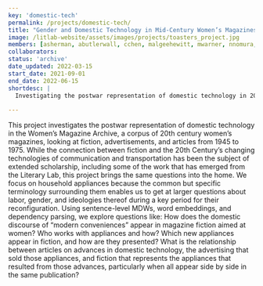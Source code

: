 ```yaml
---
key: 'domestic-tech'
permalink: /projects/domestic-tech/
title: "Gender and Domestic Technology in Mid-Century Women’s Magazines"
image: /litlab-website/assets/images/projects/toasters_project.jpg
members: [asherman, abutlerwall, cchen, malgeehewitt, mwarner, nnomura, qdombrowski, zleniarska]
collaborators:
status: 'archive'
date_updated: 2022-03-15
start_date: 2021-09-01
end_date: 2022-06-15
shortdesc: |
  Investigating the postwar representation of domestic technology in 20th century women’s magazines
  
---
```


This project investigates the postwar representation of domestic technology in the Women’s Magazine Archive, a corpus of 20th century women’s magazines, looking at fiction, advertisements, and articles from 1945 to 1975. While the connection between fiction and the 20th Century’s changing technologies of communication and transportation has been the subject of extended scholarship, including some of the work that has emerged from the Literary Lab, this project brings the same questions into the home. We focus on household appliances because the common but specific terminology surrounding them enables us to get at larger questions about labor, gender, and ideologies thereof during a key period for their reconfiguration. Using sentence-level MDWs, word embeddings, and dependency parsing, we explore questions like: How does the domestic discourse of “modern conveniences” appear in magazine fiction aimed at women? Who works with appliances and how? Which new appliances appear in fiction, and how are they presented? What is the relationship between articles on advances in domestic technology, the advertising that sold those appliances, and fiction that represents the appliances that resulted from those advances, particularly when all appear side by side in the same publication?